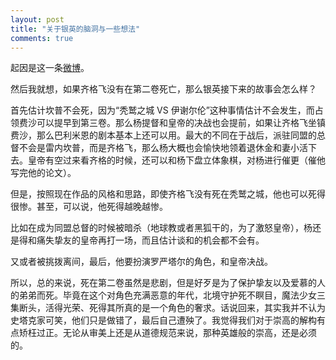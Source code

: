 ```yaml
---
layout: post
title: "关于银英的脑洞与一些想法"
comments: true
---
```


起因是这一条[微博](http://weibo.com/1870592737/D6iMZEcO3?type=comment)。

然后我就想，如果齐格飞没有在第二卷死亡，那么银英接下来的故事会怎么样？

首先估计坎普不会死，因为“秃鹫之城 VS 伊谢尔伦”这种事情估计不会发生，而占领费沙可以提早到第三卷。那么杨提督和皇帝的决战也会提前，如果让齐格飞坐镇费沙，那么巴利米恩的剧本基本上还可以用。最大的不同在于战后，派驻同盟的总督不会是雷内坎普，而是齐格飞，那么杨大概也会愉快地领着退休金和妻小活下去。皇帝有空过来看齐格的时候，还可以和杨下盘立体象棋，对杨进行催更（催他写完他的论文）。

但是，按照现在作品的风格和思路，即使齐格飞没有死在秃鹫之城，他也可以死得很惨。甚至，可以说，他死得越晚越惨。

比如在成为同盟总督的时候被暗杀（地球教或者黑狐干的，为了激怒皇帝），杨还是得和痛失挚友的皇帝再打一场，而且估计谈和的机会都不会有。

又或者被挑拨离间，最后，他要扮演罗严塔尔的角色，和皇帝决战。

所以，总的来说，死在第二卷虽然是悲剧，但是好歹是为了保护挚友以及爱慕的人的弟弟而死。毕竟在这个对角色充满恶意的年代，北境守护死不瞑目，魔法少女三集断头，活得光荣、死得其所真的是一个角色的奢求。话说回来，其实我并不认为史塔克家可笑，他们只是做错了，最后自己遭殃了。我觉得我们对于崇高的解构有点矫枉过正。无论从审美上还是从道德规范来说，那种英雄般的崇高，还是必须的。
